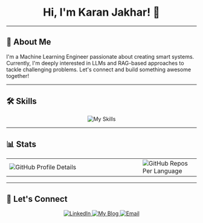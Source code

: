 <h1 align="center">Hi, I'm Karan Jakhar! 👋</h1>

<hr>

<h2>🚀 About Me</h2>

<p>
I'm a Machine Learning Engineer passionate about creating smart systems. Currently, I'm deeply interested in LLMs and RAG-based approaches to tackle challenging problems. Let's connect and build something awesome together!
</p>

<hr>

<h2>🛠 Skills</h2>

<p align="center">
  <img src="https://skillicons.dev/icons?i=python,fastapi,aws,pytorch,postgres,docker,flask,git,rust,terraform,sklearn,pandas&theme=dark" alt="My Skills">
</p>

<hr>

<h2>📊 Stats</h2>

<table>
  <tr>
    <td width="70%">
      <img src="http://github-profile-summary-cards.vercel.app/api/cards/profile-details?username=karanjakhar7&theme=gotham" alt="GitHub Profile Details">
    </td>
    <td width="30%">
      <img src="http://github-profile-summary-cards.vercel.app/api/cards/repos-per-language?username=karanjakhar7&theme=gotham" alt="GitHub Repos Per Language">
    </td>
  </tr>
</table>

<hr>

<h2>🔗 Let's Connect</h2>

<p align="center"> 
  <a href="https://www.linkedin.com/in/karanjakhar7/"> 
    <img src="https://img.shields.io/badge/linkedin-blue?style=for-the-badge&logo=linkedin&logoColor=white" alt="LinkedIn"> 
  </a> 
  <a href="https://karanjakhar.net/"> 
    <img src="https://img.shields.io/badge/my%20blog-black?style=for-the-badge&logo=ko-fi&logoColor=white" alt="My Blog"> 
  </a> 
  <a href="mailto:k.jakhar1303@gmail.com"> 
    <img src="https://img.shields.io/badge/email-red?style=for-the-badge&logo=gmail&logoColor=white" alt="Email"> 
  </a> 
</p>

